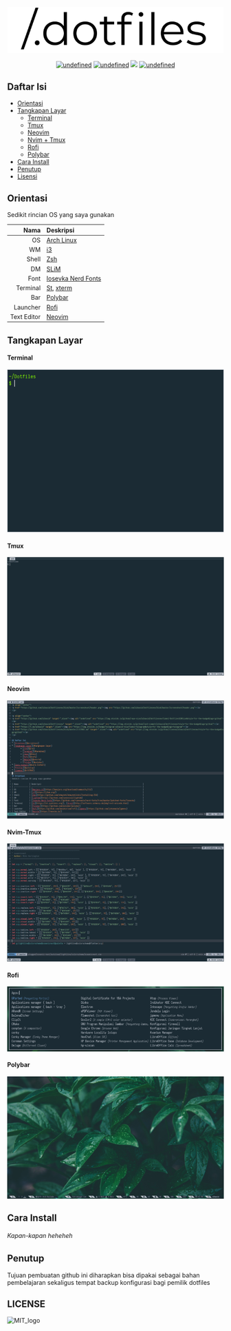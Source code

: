 <p align="center">
<a href="https://github.com/albawid/dotfiles/blob/master/screenshoot/header.png"><img src="https://github.com/albawid/dotfiles/blob/master/screenshoot/header.png"></a>
</p>

<p align="center">
<a href="https://github.com/albawid" target="_blank"><img alt="undefined" src="https://img.shields.io/github/repo-size/albawid/dotfiles?label=Dotfiles%20Size&style=for-the-badge&logo=github"></a>
<a href="https://github.com/albawid/dotfiles" target="_blank"><img alt="undefined" src="https://img.shields.io/github/last-commit/albawid/dotfiles?style=for-the-badge&logo=github"></a>
<a href="https://t.me/albawid" target="_blank"><img src="https://img.shields.io/badge/telegram-albawid-blue?label=telegram&style=for-the-badge&logo=telegram"></a>
<a href="https://github.com/albawid/dotfiles/blob/master/LICENSE.md" target="_blank"><img alt="undefined" src="https://img.shields.io/github/license/albawid/dotfiles?style=for-the-badge&logo=github"></a>
</p>

## Daftar Isi
* [Orientasi](#orientasi)
* [Tangkapan Layar](#tangkapan-layar)
	+ [Terminal](#terminal)
	+ [Tmux](#tmux)
	+ [Neovim](#neovim)
	+ [Nvim + Tmux](#nvim-tmux)
	+ [Rofi](#rofi)
	+ [Polybar](#polybar)
* [Cara Install](#cara-install)
* [Penutup](#penutup)
* [Lisensi](#LICENSE)

## Orientasi
Sedikit rincian OS yang saya gunakan

| Nama        | Deskripsi                                                                                           |
| ----------: | :-------------------------------------------------------------------------------------------------- |
| OS          | [Arch Linux](https://wiki.archlinux.org/index.php/Arch_Linux)                                       |
| WM          | [i3](https://wiki.archlinux.org/index.php/I3)                                                       |
| Shell       | [Zsh](https://wiki.archlinux.org/index.php/Zsh)                                                     |
| DM          | [SLiM](https://wiki.archlinux.org/index.php/SLiM)                                                   |
| Font        | [Iosevka Nerd Fonts](https://github.com/ryanoasis/nerd-fonts/tree/master/patched-fonts/Iosevka)     |
| Terminal    | [St](https://wiki.archlinux.org/index.php/St), [xterm](https://wiki.archlinux.org/index.php/Xterm)  |
| Bar         | [Polybar](https://wiki.archlinux.org/index.php/Polybar)                                             |
| Launcher    | [Rofi](https://wiki.archlinux.org/index.php/Polybar)                                                |
| Text Editor | [Neovim](https://wiki.archlinux.org/index.php/Neovim)                                               |

## Tangkapan Layar

#### Terminal
![terminal](https://github.com/albawid/dotfiles/blob/master/screenshoot/terminal.png)

#### Tmux
![tmux](https://github.com/albawid/dotfiles/blob/master/screenshoot/tmux.png)

#### Neovim
![neovim](https://github.com/albawid/dotfiles/blob/master/screenshoot/neovim.png)

#### Nvim-Tmux
![nvim+tmux](https://github.com/albawid/dotfiles/blob/master/screenshoot/nvim%2Btmux.png)

#### Rofi
![rofi](https://github.com/albawid/dotfiles/blob/master/screenshoot/rofi.png)

#### Polybar
![polybar](https://github.com/albawid/dotfiles/blob/master/screenshoot/polybar.png)

## Cara Install
###### Kapan-kapan heheheh

## Penutup
Tujuan pembuatan github ini diharapkan bisa dipakai sebagai bahan pembelajaran sekaligus tempat backup konfigurasi bagi pemilik dotfiles

## LICENSE
![MIT_logo](https://upload.wikimedia.org/wikipedia/commons/thumb/0/0c/MIT_logo.svg/220px-MIT_logo.svg.png)
